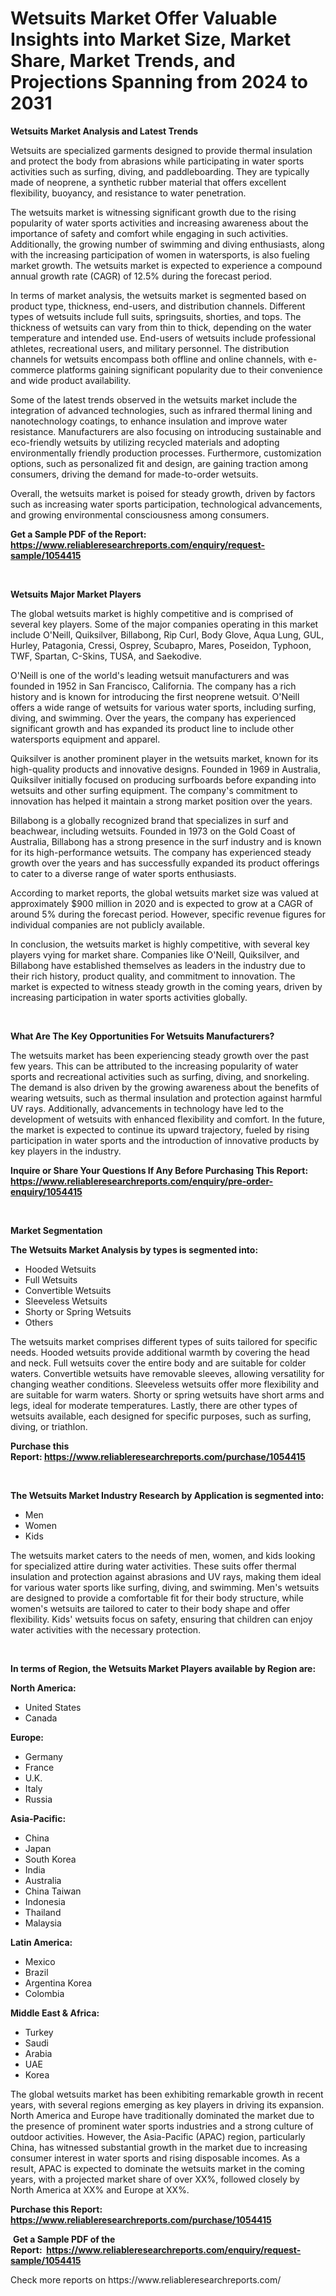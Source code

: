 <p><h1>Wetsuits Market Offer Valuable Insights into Market Size, Market Share, Market Trends, and Projections Spanning from 2024 to 2031</h1></p><p><strong>Wetsuits Market Analysis and Latest Trends</strong></p>
<p><p>Wetsuits are specialized garments designed to provide thermal insulation and protect the body from abrasions while participating in water sports activities such as surfing, diving, and paddleboarding. They are typically made of neoprene, a synthetic rubber material that offers excellent flexibility, buoyancy, and resistance to water penetration.</p><p>The wetsuits market is witnessing significant growth due to the rising popularity of water sports activities and increasing awareness about the importance of safety and comfort while engaging in such activities. Additionally, the growing number of swimming and diving enthusiasts, along with the increasing participation of women in watersports, is also fueling market growth. The wetsuits market is expected to experience a compound annual growth rate (CAGR) of 12.5% during the forecast period.</p><p>In terms of market analysis, the wetsuits market is segmented based on product type, thickness, end-users, and distribution channels. Different types of wetsuits include full suits, springsuits, shorties, and tops. The thickness of wetsuits can vary from thin to thick, depending on the water temperature and intended use. End-users of wetsuits include professional athletes, recreational users, and military personnel. The distribution channels for wetsuits encompass both offline and online channels, with e-commerce platforms gaining significant popularity due to their convenience and wide product availability.</p><p>Some of the latest trends observed in the wetsuits market include the integration of advanced technologies, such as infrared thermal lining and nanotechnology coatings, to enhance insulation and improve water resistance. Manufacturers are also focusing on introducing sustainable and eco-friendly wetsuits by utilizing recycled materials and adopting environmentally friendly production processes. Furthermore, customization options, such as personalized fit and design, are gaining traction among consumers, driving the demand for made-to-order wetsuits.</p><p>Overall, the wetsuits market is poised for steady growth, driven by factors such as increasing water sports participation, technological advancements, and growing environmental consciousness among consumers.</p></p>
<p><strong>Get a Sample PDF of the Report:&nbsp; <a href="https://www.reliableresearchreports.com/enquiry/request-sample/1054415">https://www.reliableresearchreports.com/enquiry/request-sample/1054415</a></strong></p>
<p>&nbsp;</p>
<p><strong>Wetsuits Major Market Players</strong></p>
<p><p>The global wetsuits market is highly competitive and is comprised of several key players. Some of the major companies operating in this market include O'Neill, Quiksilver, Billabong, Rip Curl, Body Glove, Aqua Lung, GUL, Hurley, Patagonia, Cressi, Osprey, Scubapro, Mares, Poseidon, Typhoon, TWF, Spartan, C-Skins, TUSA, and Saekodive.</p><p>O'Neill is one of the world's leading wetsuit manufacturers and was founded in 1952 in San Francisco, California. The company has a rich history and is known for introducing the first neoprene wetsuit. O'Neill offers a wide range of wetsuits for various water sports, including surfing, diving, and swimming. Over the years, the company has experienced significant growth and has expanded its product line to include other watersports equipment and apparel.</p><p>Quiksilver is another prominent player in the wetsuits market, known for its high-quality products and innovative designs. Founded in 1969 in Australia, Quiksilver initially focused on producing surfboards before expanding into wetsuits and other surfing equipment. The company's commitment to innovation has helped it maintain a strong market position over the years.</p><p>Billabong is a globally recognized brand that specializes in surf and beachwear, including wetsuits. Founded in 1973 on the Gold Coast of Australia, Billabong has a strong presence in the surf industry and is known for its high-performance wetsuits. The company has experienced steady growth over the years and has successfully expanded its product offerings to cater to a diverse range of water sports enthusiasts.</p><p>According to market reports, the global wetsuits market size was valued at approximately $900 million in 2020 and is expected to grow at a CAGR of around 5% during the forecast period. However, specific revenue figures for individual companies are not publicly available.</p><p>In conclusion, the wetsuits market is highly competitive, with several key players vying for market share. Companies like O'Neill, Quiksilver, and Billabong have established themselves as leaders in the industry due to their rich history, product quality, and commitment to innovation. The market is expected to witness steady growth in the coming years, driven by increasing participation in water sports activities globally.</p></p>
<p>&nbsp;</p>
<p><strong>What Are The Key Opportunities For Wetsuits Manufacturers?</strong></p>
<p><p>The wetsuits market has been experiencing steady growth over the past few years. This can be attributed to the increasing popularity of water sports and recreational activities such as surfing, diving, and snorkeling. The demand is also driven by the growing awareness about the benefits of wearing wetsuits, such as thermal insulation and protection against harmful UV rays. Additionally, advancements in technology have led to the development of wetsuits with enhanced flexibility and comfort. In the future, the market is expected to continue its upward trajectory, fueled by rising participation in water sports and the introduction of innovative products by key players in the industry.</p></p>
<p><strong>Inquire or Share Your Questions If Any Before Purchasing This Report: <a href="https://www.reliableresearchreports.com/enquiry/pre-order-enquiry/1054415">https://www.reliableresearchreports.com/enquiry/pre-order-enquiry/1054415</a></strong></p>
<p>&nbsp;</p>
<p><strong>Market Segmentation</strong></p>
<p><strong>The Wetsuits Market Analysis by types is segmented into:</strong></p>
<p><ul><li>Hooded Wetsuits</li><li>Full Wetsuits</li><li>Convertible Wetsuits</li><li>Sleeveless Wetsuits</li><li>Shorty or Spring Wetsuits</li><li>Others</li></ul></p>
<p><p>The wetsuits market comprises different types of suits tailored for specific needs. Hooded wetsuits provide additional warmth by covering the head and neck. Full wetsuits cover the entire body and are suitable for colder waters. Convertible wetsuits have removable sleeves, allowing versatility for changing weather conditions. Sleeveless wetsuits offer more flexibility and are suitable for warm waters. Shorty or spring wetsuits have short arms and legs, ideal for moderate temperatures. Lastly, there are other types of wetsuits available, each designed for specific purposes, such as surfing, diving, or triathlon.</p></p>
<p><strong>Purchase this Report:&nbsp;<a href="https://www.reliableresearchreports.com/purchase/1054415">https://www.reliableresearchreports.com/purchase/1054415</a></strong></p>
<p>&nbsp;</p>
<p><strong>The Wetsuits Market Industry Research by Application is segmented into:</strong></p>
<p><ul><li>Men</li><li>Women</li><li>Kids</li></ul></p>
<p><p>The wetsuits market caters to the needs of men, women, and kids looking for specialized attire during water activities. These suits offer thermal insulation and protection against abrasions and UV rays, making them ideal for various water sports like surfing, diving, and swimming. Men's wetsuits are designed to provide a comfortable fit for their body structure, while women's wetsuits are tailored to cater to their body shape and offer flexibility. Kids' wetsuits focus on safety, ensuring that children can enjoy water activities with the necessary protection.</p></p>
<p>&nbsp;</p>
<p><strong>In terms of Region, the Wetsuits Market Players available by Region are:</strong></p>
<p>
    <p> <strong> North America: </strong>
        <ul>
            <li>United States</li>
            <li>Canada</li>
        </ul>
        </p> 
    <p> <strong> Europe: </strong>
        <ul>
            <li>Germany</li>
            <li>France</li>
            <li>U.K.</li>
            <li>Italy</li>
            <li>Russia</li>
        </ul>
        </p> 
    <p> <strong> Asia-Pacific: </strong>
        <ul>
            <li>China</li>
            <li>Japan</li>
            <li>South Korea</li>
            <li>India</li>
            <li>Australia</li>
            <li>China Taiwan</li>
            <li>Indonesia</li>
            <li>Thailand</li>
            <li>Malaysia</li>
        </ul>
        </p> 
    <p> <strong> Latin America: </strong>
        <ul>
            <li>Mexico</li>
            <li>Brazil</li>
            <li>Argentina Korea</li>
            <li>Colombia</li>
        </ul>
        </p> 
    <p> <strong> Middle East & Africa: </strong>
        <ul>
            <li>Turkey</li>
            <li>Saudi</li>
            <li>Arabia</li>
            <li>UAE</li>
            <li>Korea</li>
        </ul>
    </p>
    </p>
<p><p>The global wetsuits market has been exhibiting remarkable growth in recent years, with several regions emerging as key players in driving its expansion. North America and Europe have traditionally dominated the market due to the presence of prominent water sports industries and a strong culture of outdoor activities. However, the Asia-Pacific (APAC) region, particularly China, has witnessed substantial growth in the market due to increasing consumer interest in water sports and rising disposable incomes. As a result, APAC is expected to dominate the wetsuits market in the coming years, with a projected market share of over XX%, followed closely by North America at XX% and Europe at XX%.</p></p>
<p><strong>Purchase this Report: <a href="https://www.reliableresearchreports.com/purchase/1054415">https://www.reliableresearchreports.com/purchase/1054415</a></strong></p>
<p>&nbsp;<strong>Get a Sample PDF of the Report:&nbsp;&nbsp;<a href="https://www.reliableresearchreports.com/enquiry/request-sample/1054415">https://www.reliableresearchreports.com/enquiry/request-sample/1054415</a></strong></p>
<p><strong></strong></p>
<p>Check more reports on https://www.reliableresearchreports.com/</p>